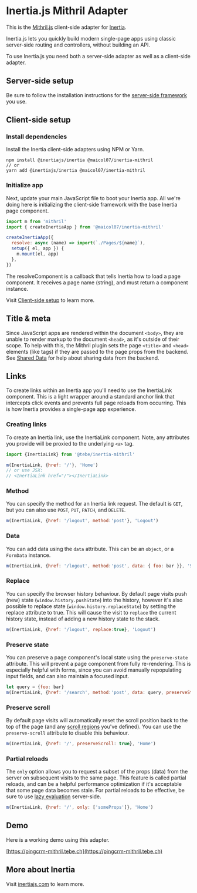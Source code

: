 # Inertia.js Mithril Adapter

This is the [Mithril.js](https://mithril.js.org) client-side adapter for [Inertia](https://inertiajs.com).

Inertia.js lets you quickly build modern single-page apps using classic server-side routing and controllers, without building an API.

To use Inertia.js you need both a server-side adapter as well as a client-side adapter.

## Server-side setup

Be sure to follow the installation instructions for the [server-side framework](https://inertiajs.com/server-side-setup) you use.

## Client-side setup

### Install dependencies

Install the Inertia client-side adapters using NPM or Yarn.

~~~shell script
npm install @inertiajs/inertia @maicol07/inertia-mithril
// or
yarn add @inertiajs/inertia @maicol07/inertia-mithril
~~~

### Initialize app

Next, update your main JavaScript file to boot your Inertia app.
All we're doing here is initializing the client-side framework with the base Inertia page component.

~~~js
import m from 'mithril'
import { createInertiaApp } from '@maicol07/inertia-mithril'

createInertiaApp({
  resolve: async (name) => import(`./Pages/${name}`),
  setup({ el, app }) {
    m.mount(el, app)
  },
})
~~~

The resolveComponent is a callback that tells Inertia how to load a page component.
It receives a page name (string), and must return a component instance.

Visit [Client-side setup](https://inertiajs.com/client-side-setup) to learn more.

## Title & meta

Since JavaScript apps are rendered within the document `<body>`, they are unable to render markup to the document `<head>`,
as it's outside of their scope. To help with this, the Mithril plugin sets the page `<title>` and `<head>` elements (like <meta> tags)
if they are passed to the page props from the backend. See [Shared Data](https://inertiajs.com/shared-data) for help about sharing data from the backend.

## Links

To create links within an Inertia app you'll need to use the InertiaLink component.
This is a light wrapper around a standard anchor link that intercepts click events and prevents full page reloads from occurring.
This is how Inertia provides a single-page app experience.

### Creating links

To create an Inertia link, use the InertiaLink component.
Note, any attributes you provide will be proxied to the underlying `<a>` tag.

~~~js
import {InertiaLink} from '@tebe/inertia-mithril'

m(InertiaLink, {href: '/'}, 'Home')
// or use JSX:
// <InertiaLink href="/"></InertiaLink>
~~~

### Method

You can specify the method for an Inertia link request.
The default is `GET`, but you can also use `POST`, `PUT`, `PATCH`, and `DELETE`.

~~~js
m(InertiaLink, {href: '/logout', method:'post'}, 'Logout')
~~~

### Data

You can add data using the `data` attribute.
This can be an `object`, or a `FormData` instance.

~~~js
m(InertiaLink, {href: '/logout', method:'post', data: { foo: bar }}, 'Save')
~~~

### Replace

You can specify the browser history behaviour.
By default page visits push (new) state (`window.history.pushState`) into the history, however it's also possible to replace state (`window.history.replaceState`) by setting the replace attribute to true.
This will cause the visit to `replace` the current history state, instead of adding a new history state to the stack.

~~~js
m(InertiaLink, {href: '/logout', replace:true}, 'Logout')
~~~

### Preserve state

You can preserve a page component's local state using the `preserve-state` attribute.
This will prevent a page component from fully re-rendering.
This is especially helpful with forms, since you can avoid manually repopulating input fields, and can also maintain a focused input.

~~~js
let query = {foo: bar}
m(InertiaLink, {href: '/search', method:'post', data: query, preserveState: true}, 'Search')
~~~

### Preserve scroll

By default page visits will automatically reset the scroll position back to the top of the page (and any [scroll regions](https://inertiajs.com/pages#scroll-regions) you've defined).
You can use the `preserve-scroll` attribute to disable this behaviour.

~~~js
m(InertiaLink, {href: '/', preserveScroll: true}, 'Home')
~~~

### Partial reloads

The `only` option allows you to request a subset of the props (data) from the server on subsequent visits to the same page.
This feature is called partial reloads, and can be a helpful performance optimization if it's acceptable that some page data becomes stale.
For partial reloads to be effective, be sure to use [lazy evaluation](https://inertiajs.com/responses#lazy-evaluation) server-side.

~~~js
m(InertiaLink, {href: '/', only: ['someProps']}, 'Home')
~~~

## Demo

Here is a working demo using this adapter.

[https://pingcrm-mithril.tebe.ch](https://pingcrm-mithril.tebe.ch)

## More about Inertia

Visit [inertiajs.com](https://inertiajs.com/) to learn more.
